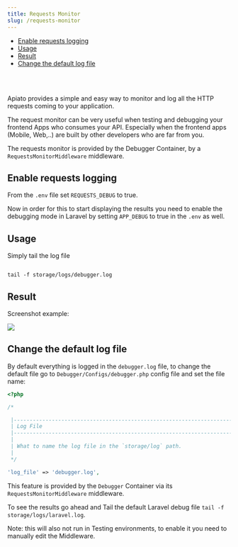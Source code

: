 ```yaml
---
title: Requests Monitor
slug: /requests-monitor
---
```


- [Enable requests logging](#enable-requests-logging)
- [Usage](#usage)
- [Result](#result)
- [Change the default log file](#change-the-default-log-file)

<br>
<br>

Apiato provides a simple and easy way to monitor and log all the HTTP requests coming to your application.

The request monitor can be very useful when testing and debugging your frontend Apps who consumes your API. Especially when the frontend apps (Mobile, Web,..) are built by other developers who are far from you.

The requests monitor is provided by the Debugger Container, by a `RequestsMonitorMiddleware` middleware.

<a name="enable-requests-logging"></a>

## Enable requests logging

From the `.env` file set `REQUESTS_DEBUG` to true.

Now in order for this to start displaying the results you need to enable the debugging mode in Laravel by setting `APP_DEBUG` to true in the `.env` as well.

<a name="usage"></a>

## Usage

Simply tail the log file

```shell

tail -f storage/logs/debugger.log

```

<a name="result"></a>

## Result

Screenshot example:

![](https://files.readme.io/25bf091-requests-debugger.png)


<a name="change-the-default-log-file"></a>

## Change the default log file

By default everything is logged in the `debugger.log` file, to change the default file go to `Debugger/Configs/debugger.php` config file and set the file name:

```php
<?php

/*

 |--------------------------------------------------------------------------
 | Log File
 |--------------------------------------------------------------------------
 |
 | What to name the log file in the `storage/log` path.
 |
 */

'log_file' => 'debugger.log',

```

This feature is provided by the `Debugger` Container via its `RequestsMonitorMiddleware` middleware.

To see the results go ahead and Tail the default Laravel debug file `tail -f storage/logs/laravel.log`.

Note: this will also not run in Testing environments, to enable it you need to manually edit the Middleware.
